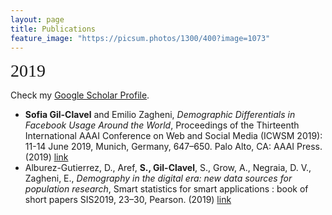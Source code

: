 ```yaml
---
layout: page
title: Publications
feature_image: "https://picsum.photos/1300/400?image=1073"
---
```


<span style="font-family:Papyrus; font-size:2em;">2019</span>

Check my [Google Scholar Profile](https://scholar.google.com/citations?user=xuc6rUEAAAAJ&hl=en).

* **Sofia Gil-Clavel** and Emilio Zagheni, *Demographic Differentials in Facebook Usage Around the World*, Proceedings of the Thirteenth International AAAI Conference on Web and Social Media (ICWSM 2019): 11-14 June 2019, Munich, Germany, 647–650. Palo Alto, CA: AAAI Press. (2019) [link](https://aaai.org/ojs/index.php/ICWSM/article/view/3263)
* Alburez-Gutierrez, D., Aref, **S., Gil-Clavel**, S., Grow, A., Negraia, D. V., Zagheni, E., *Demography in the digital era: new data sources for population research*, Smart statistics for smart applications : book of short papers SIS2019, 23–30, Pearson. (2019) [link](https://osf.io/preprints/socarxiv/24jp7/)


